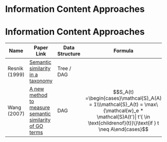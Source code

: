 # Information Content Approaches
# Information Content Approaches

| Name          | Paper Link                                                                 | Data Structure | Formula | Complexity | 
|---------------|----------------------------------------------------------------------------|----------------|---------|------------|
| Resnik (1999) | [Semantic similarity in a taxonomy](https://www.aclweb.org/anthology/J99-1004.pdf) | Tree / DAG     |  |  |
| Wang (2007)   | [A new method to measure semantic similarity of GO terms](https://academic.oup.com/bioinformatics/article/23/10/1274/197095) | DAG | $$S_A(t) =\begin{cases}\mathcal{S}_A(A) = 1\\\mathcal{S}_A(t) = \max\{\mathcal{w}_e * \mathcal{S}A(t')\| t'{ \in \text{childrenof}(t)}\}\text{if } t \neq A\end{cases}$$ | O(V + E) |
